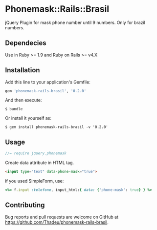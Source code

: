 # Phonemask::Rails::Brasil

jQuery Plugin for mask phone number until 9 numbers.
Only for brazil numbers.

## Dependecies

Use in Ruby >= 1.9 and Ruby on Rails >= v4.X

## Installation

Add this line to your application's Gemfile:

```ruby
gem 'phonemask-rails-brasil', '0.2.0'
```

And then execute:

    $ bundle

Or install it yourself as:

    $ gem install phonemask-rails-brasil -v '0.2.0'

## Usage

```javascript
//= require jquery.phonemask
```
Create data attribute in HTML tag.

```html
<input type="text" data-phone-mask="true">
```

if you used SimpleForm, use:
```ruby
<%= f.input :telefone, input_html:{ data: {"phone-mask": true} } %>
```

## Contributing

Bug reports and pull requests are welcome on GitHub at https://github.com/Thadeu/phonemask-rails-brasil.
